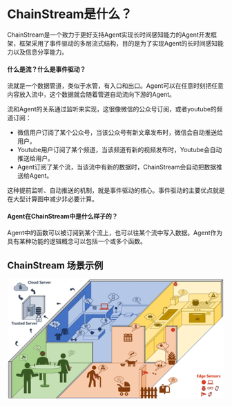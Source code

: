 # ChainStream是什么？

ChainStream是一个致力于更好支持Agent实现长时间感知能力的Agent开发框架，框架采用了事件驱动的多层流式结构，目的是为了实现Agent的长时间感知能力以及信息分享能力。

#### 什么是流？什么是事件驱动？
流就是一个数据管道，类似于水管，有入口和出口。Agent可以在任意时刻把任意内容放入流中，这个数据就会随着管道自动流向下游的Agent。

流和Agent的关系通过监听来实现，这很像微信的公众号订阅，或者youtube的频道订阅：
* 微信用户订阅了某个公众号，当该公众号有新文章发布时，微信会自动推送给用户。
* Youtube用户订阅了某个频道，当该频道有新的视频发布时，Youtube会自动推送给用户。
* Agent订阅了某个流，当该流中有新的数据时，ChainStream会自动把数据推送给Agent。

这种提前监听、自动推送的机制，就是事件驱动的核心。事件驱动的主要优点就是在大型计算图中减少非必要计算。

#### Agent在ChainStream中是什么样子的？

Agent中的函数可以被订阅到某个流上，也可以往某个流中写入数据。Agent作为具有某种功能的逻辑概念可以包括一个或多个函数。



##  ChainStream 场景示例

<img src="../../../img/ChainstreamExample.png" alt="ChainStream"/>
